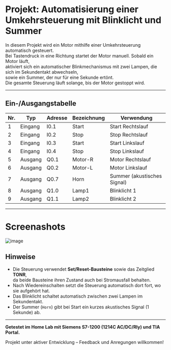 # Projekt: Automatisierung einer Umkehrsteuerung mit Blinklicht und Summer

In diesem Projekt wird ein Motor mithilfe einer Umkehrsteuerung automatisch gesteuert.  
Bei Tastendruck in eine Richtung startet der Motor manuell. Sobald ein Motor läuft,  
aktiviert sich ein automatischer Blinkmechanismus mit zwei Lampen, die sich im Sekundentakt abwechseln,  
sowie ein Summer, der nur für eine Sekunde ertönt.   
Die gesamte Steuerung läuft solange, bis der Motor gestoppt wird.

---

## Ein-/Ausgangstabelle

| Nr. | Typ     | Adresse | Bezeichnung | Verwendung              |
|-----|---------|---------|-------------|--------------------------|
| 1   | Eingang | I0.1    | Start       | Start Rechtslauf         |
| 2   | Eingang | I0.2    | Stop        | Stop Rechtslauf          |
| 3   | Eingang | I0.3    | Start       | Start Linkslauf          |
| 4   | Eingang | I0.4    | Stop        | Stop Linkslauf           |
| 5   | Ausgang | Q0.1    | Motor-R     | Motor Rechtslauf         |
| 6   | Ausgang | Q0.2    | Motor-L     | Motor Linkslauf          |
| 7   | Ausgang | Q0.7    | Horn        | Summer (akustisches Signal) |
| 8   | Ausgang | Q1.0    | Lamp1       | Blinklicht 1             |
| 9   | Ausgang | Q1.1    | Lamp2       | Blinklicht 2             |

---
# Screenashots

![image](https://github.com/user-attachments/assets/ced8eb1d-068b-4a2c-9c11-074c4e857654)

## Hinweise

- Die Steuerung verwendet **Set/Reset-Bausteine** sowie das Zeitglied **TONR**,  
  da beide Bausteine ihren Zustand auch bei Stromausfall behalten.
- Nach Wiedereinschalten setzt die Steuerung automatisch dort fort, wo sie aufgehört hat.
- Das Blinklicht schaltet automatisch zwischen zwei Lampen im Sekundentakt.
- Der Summer (`Horn`) gibt bei Start ein kurzes akustisches Signal (1 Sekunde) ab.

---

**Getestet im Home Lab mit Siemens S7-1200 (1214C AC/DC/Rly) und TIA Portal.**

Projekt unter aktiver Entwicklung – Feedback und Anregungen willkommen!


